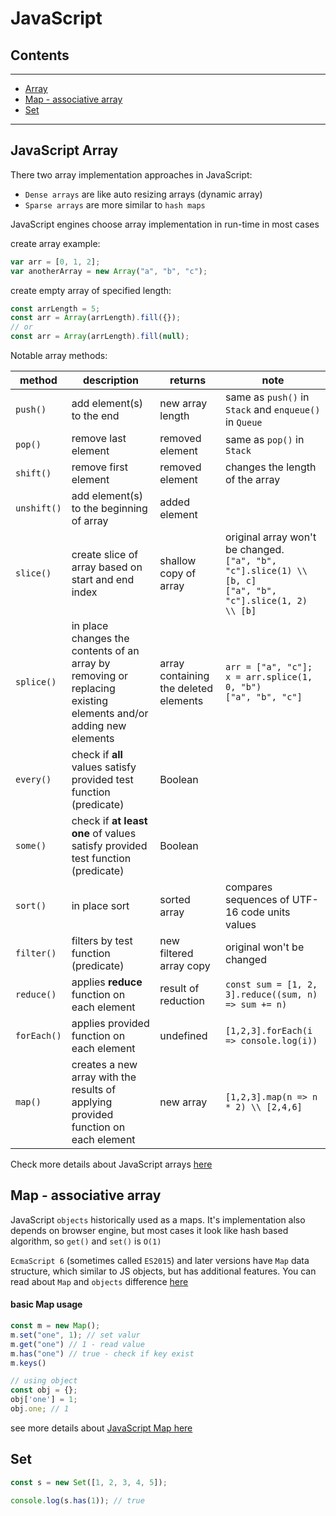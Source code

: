 # JavaScript

## Contents
---

- [Array](#array)
- [Map - associative array](#map)
- [Set](#set)

---

<div id="array"/>

## JavaScript Array 
There two array implementation approaches in JavaScript:

- `Dense arrays` are like auto resizing arrays (dynamic array)
- `Sparse arrays` are more similar to `hash maps`

JavaScript engines choose array implementation in run-time in most cases

create array example:
```javascript
var arr = [0, 1, 2];
var anotherArray = new Array("a", "b", "c");
```

create empty array of specified length:
```javascript
const arrLength = 5;
const arr = Array(arrLength).fill({});
// or
const arr = Array(arrLength).fill(null);
```

Notable array methods:

method | description | returns | note
--- | --- | --- | ---
`push()` | add element(s) to the end  | new array length | same as `push()` in `Stack` and `enqueue()` in `Queue`
`pop()` | remove last element | removed element | same as `pop()` in `Stack`
`shift()` | remove first element | removed element | changes the length of the array  
`unshift()` | add element(s) to the beginning of array | added element | 
`slice()` | create slice of array based on start and end index | shallow copy of array | original array won't be changed. <br/> `["a", "b", "c"].slice(1) \\ [b, c]` <br/> `["a", "b", "c"].slice(1, 2) \\ [b]`  
`splice()` | in place changes the contents of an array by removing or replacing existing elements and/or adding new elements | array containing the deleted elements |  `arr = ["a", "c"];` <br/> `x = arr.splice(1, 0, "b")` <br/> `["a", "b", "c"]`  
`every()` | check if **all** values satisfy provided test function (predicate)  | Boolean |    
`some()` | check if **at least one** of values satisfy provided test function (predicate)  | Boolean |    
`sort()` | in place sort  | sorted array |  compares sequences of UTF-16 code units values  
`filter()` | filters by test function (predicate)  | new filtered array copy |  original won't be changed  
`reduce()` | applies **reduce** function on each element | result of reduction |  `const sum = [1, 2, 3].reduce((sum, n) => sum += n)`
`forEach()` | applies provided function on each element | undefined |  `[1,2,3].forEach(i => console.log(i))`
`map()` | creates a new array with the results of applying provided function on each element | new array  |  `[1,2,3].map(n => n * 2) \\ [2,4,6]`
 
  


Check more details about JavaScript arrays [here](https://developer.mozilla.org/en-US/docs/Web/JavaScript/Reference/Global_Objects/Array)
 
 
  
<div id="map"/>
 
## Map - associative array
JavaScript `objects` historically used as a maps. 
It's implementation also depends on browser engine, 
but most cases it look like hash based algorithm, so `get()` and `set()` is `O(1)`

`EcmaScript 6` (sometimes called `ES2015`) and later versions have `Map` data structure, which similar to JS objects, but has additional features.
You can read about `Map` and `objects` difference [here](https://developer.mozilla.org/en-US/docs/Web/JavaScript/Reference/Global_Objects/Map#Objects_and_maps_compared)    


#### basic Map usage
```javascript
const m = new Map();
m.set("one", 1); // set valur
m.get("one") // 1 - read value
m.has("one") // true - check if key exist
m.keys()

// using object 
const obj = {};
obj['one'] = 1;
obj.one; // 1
```
see more details about [JavaScript Map here](https://developer.mozilla.org/en-US/docs/Web/JavaScript/Reference/Global_Objects/Map)

<div id="set"/>

## Set
```javascript
const s = new Set([1, 2, 3, 4, 5]);

console.log(s.has(1)); // true
```
 



